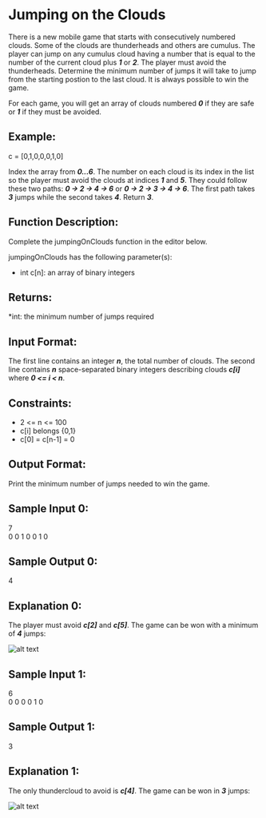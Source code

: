 # Jumping on the Clouds

There is a new mobile game that starts with consecutively numbered clouds. Some of the clouds are thunderheads and others are cumulus. The player can jump on any cumulus cloud having a number that is equal to the number of the current cloud plus **_1_** or **_2_**. The player must avoid the thunderheads. Determine the minimum number of jumps it will take to jump from the starting postion to the last cloud. It is always possible to win the game.

For each game, you will get an array of clouds numbered **_0_** if they are safe or **_1_** if they must be avoided.

## Example:
c = [0,1,0,0,0,1,0]

Index the array from **_0...6_**. The number on each cloud is its index in the list so the player must avoid the clouds at indices **_1_** and **_5_**. They could follow these two paths: **_0 -> 2 -> 4 -> 6_** or **_0 -> 2 -> 3 -> 4 -> 6_**. The first path takes **_3_** jumps while the second takes **_4_**. Return **_3_**.

## Function Description:

Complete the jumpingOnClouds function in the editor below.

jumpingOnClouds has the following parameter(s):

* int c[n]: an array of binary integers
## Returns:

*int: the minimum number of jumps required
## Input Format:

The first line contains an integer **_n_**, the total number of clouds. The second line contains **_n_** space-separated binary integers describing clouds **_c[i]_** where **_0 <= i < n_**.

## Constraints:
* 2 <= n <= 100
* c[i] belongs {0,1}
* c[0] = c[n-1] = 0
## Output Format:

Print the minimum number of jumps needed to win the game.

## Sample Input 0:

7\
0 0 1 0 0 1 0
## Sample Output 0:

4
## Explanation 0:
The player must avoid **_c[2]_** and **_c[5]_**. The game can be won with a minimum of **_4_** jumps:

![alt text](https://s3.amazonaws.com/hr-challenge-images/20832/1461134731-c258160d15-jump2.png "4 jumps")

## Sample Input 1:

6\
0 0 0 0 1 0
## Sample Output 1:

3
## Explanation 1:
The only thundercloud to avoid is **_c[4]_**. The game can be won in **_3_** jumps:

![alt text](https://s3.amazonaws.com/hr-challenge-images/20832/1461136358-764298d363-jump5.png "3 jumps")